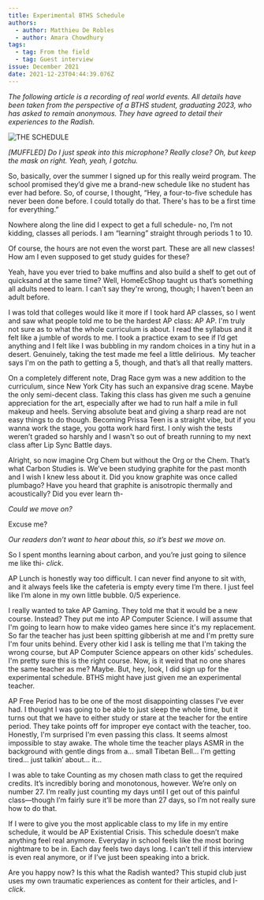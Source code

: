 ```yaml
---
title: Experimental BTHS Schedule
authors:
  - author: Matthieu De Robles
  - author: Amara Chowdhury
tags:
  - tag: From the field
  - tag: Guest interview
issue: December 2021
date: 2021-12-23T04:44:39.076Z
---
```

*The following article is a recording of real world events. All details have been taken from the perspective of a BTHS student, graduating 2023, who has asked to remain anonymous. They have agreed to detail their experiences to the Radish.*

![THE SCHEDULE](/assets/the-schedule-.png "THE SCHEDULE")

*\[MUFFLED] Do I just speak into this microphone? Really close? Oh, but keep the mask on right. Yeah, yeah, I gotchu.*

So, basically, over the summer I signed up for this really weird program. The school promised they’d give me a brand-new schedule like no student has ever had before. So, of course, I thought, “Hey, a four-to-five schedule has never been done before. I could totally do that. There's has to be a first time for everything.” 

Nowhere along the line did I expect to get a full schedule- no, I’m not kidding, classes all periods. I am “learning” straight through periods 1 to 10.

Of course, the hours are not even the worst part. These are all new classes! How am I even supposed to get study guides for these?

Yeah, have you ever tried to bake muffins and also build a shelf to get out of quicksand at the same time? Well, HomeEcShop taught us that’s something all adults need to learn. I can't say they're wrong, though; I haven't been an adult before.

I was told that colleges would like it more if I took hard AP classes, so I went and saw what people told me to be the hardest AP class: AP AP. I'm truly not sure as to what the whole curriculum is about. I read the syllabus and it felt like a jumble of words to me. I took a practice exam to see if I’d get anything and I felt like I was bubbling in my random choices in a tiny hut in a desert. Genuinely, taking the test made me feel a little delirious.  My teacher says I'm on the path to getting a 5, though, and that’s all that really matters.

On a completely different note, Drag Race gym was a new addition to the curriculum, since New York City has such an expansive drag scene. Maybe the only semi-decent class. Taking this class has given me such a genuine appreciation for the art, especially after we had to run half a mile in full makeup and heels. Serving absolute beat and giving a sharp read are not easy things to do though. Becoming Prissa Teen is a straight vibe, but if you wanna work the stage, you gotta work hard first. I only wish the tests weren’t graded so harshly and I wasn't so out of breath running to my next class after Lip Sync Battle days.

Alright, so now imagine Org Chem but without the Org or the Chem. That’s what Carbon Studies is. We’ve been studying graphite for the past month and I wish I knew less about it. Did you know graphite was once called plumbago? Have you heard that graphite is anisotropic thermally and acoustically? Did you ever learn th- 

*Could we move on?* 

Excuse me?

*Our readers don’t want to hear about this, so it’s best we move on.*

So I spent months learning about carbon, and you’re just going to silence me like thi- *click*.

AP Lunch is honestly way too difficult. I can never find anyone to sit with, and it always feels like the cafeteria is empty every time I’m there. I just feel like I’m alone in my own little bubble. 0/5 experience.

I really wanted to take AP Gaming. They told me that it would be a new course. Instead? They put me into AP Computer Science. I will assume that I'm going to learn how to make video games here since it's my replacement. So far the teacher has just been spitting gibberish at me and I'm pretty sure I'm four units behind. Every other kid I ask is telling me that I'm taking the wrong course, but AP Computer Science appears on other kids’ schedules. I'm pretty sure this is the right course. Now, is it weird that no one shares the same teacher as me? Maybe. But, hey, look, I did sign up for the experimental schedule. BTHS might have just given me an experimental teacher.

AP Free Period has to be one of the most disappointing classes I’ve ever had. I thought I was going to be able to just sleep the whole time, but it turns out that we have to either study or stare at the teacher for the entire period. They take points off for improper eye contact with the teacher, too. Honestly, I'm surprised I'm even passing this class. It seems almost impossible to stay awake. The whole time the teacher plays ASMR in the background with gentle dings from a… small Tibetan Bell… I'm getting tired… just talkin’ about… it…  

I was able to take Counting as my chosen math class to get the required credits. It’s incredibly boring and monotonous, however. We’re only on number 27. I’m really just counting my days until I get out of this painful class—though I’m fairly sure it’ll be more than 27 days, so I’m not really sure how to do that. 

If I were to give you the most applicable class to my life in my entire schedule, it would be AP Existential Crisis. This schedule doesn’t make anything feel real anymore. Everyday in school feels like the most boring nightmare to be in. Each day feels two days long. I can’t tell if this interview is even real anymore, or if I’ve just been speaking into a brick. 

Are you happy now? Is this what the Radish wanted? This stupid club just uses my own traumatic experiences as content for their articles, and I- *click*.